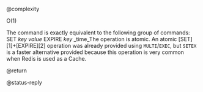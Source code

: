 @complexity

O(1)


The command is exactly equivalent to the following group of commands:
    SET _key_ _value_
    EXPIRE _key_ _time_The operation is atomic. An atomic [SET][1]+[EXPIRE][2]
operation was already provided
using `MULTI`/`EXEC`, but `SETEX` is a faster alternative provided
because this operation is very common when Redis is used as a Cache.

@return

@status-reply
